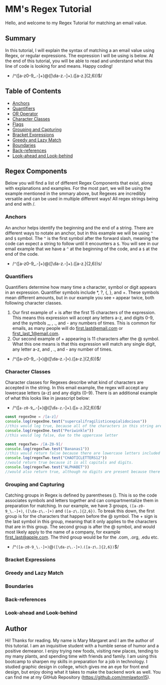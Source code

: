 # MM's Regex Tutorial
Hello, and welcome to my Regex Tutorial for matching an email value.

## Summary
In this tutorial, I will explain the syntax of matching a an email value using Regex, or regular expressions. The expression I will be using is below. At the end of this tutorial, you will be able to read and understand what this line of code is looking for and means. Happy coding!
- /^([a-z0-9_\.-]+)@([\da-z\.-]+)\.([a-z\.]{2,6})$/

## Table of Contents

- [Anchors](#anchors)
- [Quantifiers](#quantifiers)
- [OR Operator](#or-operator)
- [Character Classes](#character-classes)
- [Flags](#flags)
- [Grouping and Capturing](#grouping-and-capturing)
- [Bracket Expressions](#bracket-expressions)
- [Greedy and Lazy Match](#greedy-and-lazy-match)
- [Boundaries](#boundaries)
- [Back-references](#back-references)
- [Look-ahead and Look-behind](#look-ahead-and-look-behind)


## Regex Components
Below you will find a list of different Regex Components that exist, along with explanations and examples. For the most part, we will be using the example mentioned in the smmary above, but Regexes are incredibly versatile and can be used in multiple different ways! All regex strings being and end with /.


### Anchors
An anchor helps identify the beginning and the end of a string. There are different ways to notate an anchor, but in this example we will be using `^` and `$` symbol. The `^` is the first symbol after the forward slash, meaning the code can expect a string to follow until it encounters a `$`. You will see in our email example that we have a `^` at the beginning of the code, and a `$` at the end of the code.
- /`^`([a-z0-9_\.-]+)@([\da-z\.-]+)\.([a-z\.]{2,6})`$`/


### Quantifiers
Quantifiers determine how many time a character, symbol or digit appears in an expression. Quantifier symbols include *, ?, {, }, and +. These symbols mean different amounts, but in our example you see `+` appear twice, both following character classes. 
1. Our first example of + is after the first 15 characters of the expression. This means this expression will accept any letters a-z, and digits 0-9, and the symbols _, \, ., and - any numbers of times. This is common for emails, as many people will do first.last@email.com or first_last_1@email.com.
2. Our second example of + appearing is 11 characters after the @ symbol. What this one means is that this expression will match any single digit, any letter a-z, and \, ., and - any number of times.
- /^([a-z0-9_\.-]`+`)@([\da-z\.-]`+`)\.([a-z\.]{2,6})$/


### Character Classes
Character classes for Regexes describe what kind of characters are accepted in the string. In this email example, the regex will accept any lowercase letters (a-z) and any digits (0-9). There is an additional example of what this looks like in javascript below:
- /^([`a-z0-9`_\.-]+)@([\d`a-z`\.-]+)\.([`a-z`\.]{2,6})$/

```js
const regexOne = /[a-z]/
console.log(regexOne.test("supercalifragilisticexpialidocious"))
//this would log true, because all of the characters in this string are lowercase letters
console.log(regexOne.test("Periwinkle"))
//this would log false, due to the uppercase letter

const regexTwo= /[A-Z0-9]/
console.log(regexTwo.test("Bananas1"))
//this would return false because there are lowercase letters included
console.log(regexTwo.test("CHAOTICLETTERS12"))
//would return true because it is all capitals and digits.
console.log(regexTwo.test("ALPHABET"))
//would also return true, although no digits are present because there is only uppercase letters.
```


### Grouping and Capturing
Catching groups in Regex is defined by parentheses (). This is so the code associates symbols and letters together and can compartmentalize them in preparation for matching. In our example, we have 3 groups, `([a-z0-9_\.-]+)`, `([\da-z\.-]+)` and `([a-z\.]{2,6})`. To break this down, the first group is for the characters that happen before the @ symbol. The + sign is the last symbol in this group, meaning that it only applies to the characters that are in this group. The second group is after the @ symbol, and would most likely apply to the name of a company, for example first_last@apple.com. The third group would be for the .com, .org, .edu etc.
- /^`([a-z0-9_\.-]+)`@`([\da-z\.-]+)`\.`([a-z\.]{2,6})`$/

### Bracket Expressions


### Greedy and Lazy Match


### Boundaries


### Back-references


### Look-ahead and Look-behind


## Author
Hi! Thanks for reading. My name is Mary Margaret and I am the author of this tutorial. I am an inquisitive student with a humble sense of humor and a positive demeanor. I enjoy trying new foods, visiting new places, tending to my many plants, and spending time with friends and family. I am using this bootcamp to sharpen my skills in preparation for a job in technology. I studied graphic design in college, which gives me an eye for front end design, but enjoy doing what it takes to make the backend work as well. You can find me at my GitHub Repository (https://github.com/mmlawton15).
